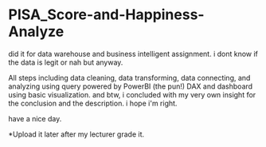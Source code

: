 # PISA_Score-and-Happiness-Analyze

did it for data warehouse and business intelligent assignment. i dont know if the data is legit or nah but anyway.

All steps including data cleaning, data transforming, data connecting, and analyzing using query powered by PowerBI (the pun!) DAX and dashboard using basic visualization.
and btw, i concluded with my very own insight for the conclusion and the description. i hope i'm right.

have a nice day.

*Upload it later after my lecturer grade it.
